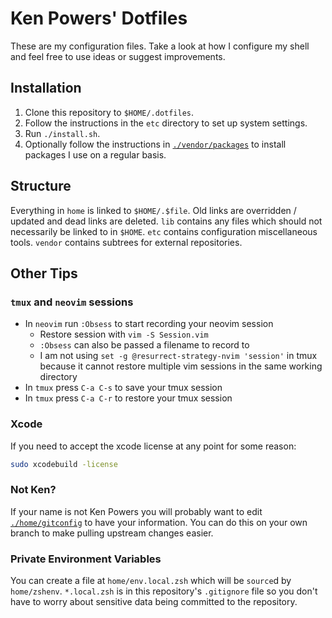# Ken Powers' Dotfiles

These are my configuration files. Take a look at how I configure my shell and
feel free to use ideas or suggest improvements.

## Installation

1. Clone this repository to `$HOME/.dotfiles`.
1. Follow the instructions in the `etc` directory to set up system settings.
1. Run `./install.sh`.
1. Optionally follow the instructions in [`./vendor/packages`] to install
   packages I use on a regular basis.

## Structure

Everything in `home` is linked to `$HOME/.$file`. Old links are overridden /
updated and dead links are deleted. `lib` contains any files which should not
necessarily be linked to in `$HOME`. `etc` contains configuration miscellaneous
tools. `vendor` contains subtrees for external repositories.

## Other Tips

### `tmux` and `neovim` sessions

* In `neovim` run `:Obsess` to start recording your neovim session
  * Restore session with `vim -S Session.vim`
  * `:Obsess` can also be passed a filename to record to
  * I am not using `set -g @resurrect-strategy-nvim 'session'` in tmux because
    it cannot restore multiple vim sessions in the same working directory
* In `tmux` press `C-a C-s` to save your tmux session
* In `tmux` press `C-a C-r` to restore your tmux session

### Xcode

If you need to accept the xcode license at any point for some reason:

```sh
sudo xcodebuild -license
```

### Not Ken?

If your name is not Ken Powers you will probably want to edit
[`./home/gitconfig`][gitc] to have your information. You can do this on your
own branch to make pulling upstream changes easier.

### Private Environment Variables

You can create a file at `home/env.local.zsh` which will be `source`d by
`home/zshenv`. `*.local.zsh` is in this repository's `.gitignore` file so you
don't have to worry about sensitive data being committed to the repository.

[Homebrew]: http://brew.sh/ "Homebrew"
[`./vendor/packages`]: vendor/packages "./vendor/packages"
[gitc]: ./home/gitconfig "gitconfig"
